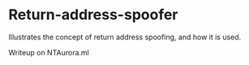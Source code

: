 # Return-address-spoofer
Illustrates the concept of return address spoofing, and how it is used.

Writeup on NTAurora.ml
